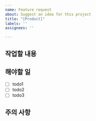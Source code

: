 ```yaml
---
name: Feature request
about: Suggest an idea for this project
title: "[Product]"
labels: ''
assignees: ''

---
```


## 작업할 내용

## 해야할 일
- [ ] todo1
- [ ] todo2
- [ ] todo3

## 주의 사항
